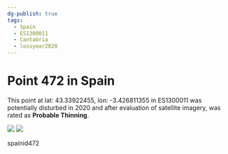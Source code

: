 ```yaml
---
dg-publish: true
tags:
  - Spain
  - ES1300011
  - Cantabria
  - lossyear2020
---
```


# Point 472 in Spain

This point at lat: 43.33922455, lon: -3.426811355 in ES1300011 was potentially disturbed in 2020 and after evaluation of satellite imagery, was rated as **Probable Thinning**.

<div class='juxtapose' data-showcredits='false'>
<img src='https://baserow-backend-production20240528124524339000000001.s3.amazonaws.com/user_files/ODeffiHTlITUoqZdG3cUvTpRQv8DfhZ1_1c367a104cd141796a17ef9afdd7f78b85755f9caad43b261a48a0acb470737a.png' data-label='October 2017' />
<img src='https://baserow-backend-production20240528124524339000000001.s3.amazonaws.com/user_files/gyO87MmTkG2dIf2zR2T3jAuCS27RRwLp_57cdba1519510800f529cc37ef07d9c0e6f859cef1d4c35363c125287d129678.png' data-label='July 2020' />
</div>

spainid472